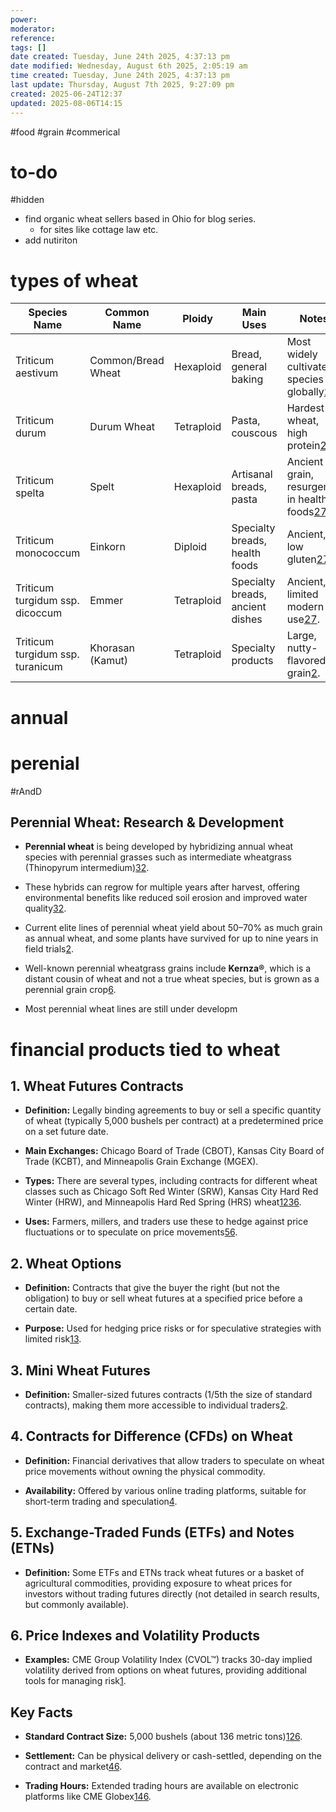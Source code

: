 ```yaml
---
power: 
moderator: 
reference: 
tags: []
date created: Tuesday, June 24th 2025, 4:37:13 pm
date modified: Wednesday, August 6th 2025, 2:05:19 am
time created: Tuesday, June 24th 2025, 4:37:13 pm
last update: Thursday, August 7th 2025, 9:27:09 pm
created: 2025-06-24T12:37
updated: 2025-08-06T14:15
---
```

#food #grain #commerical


# to-do
#hidden 
- find organic wheat sellers based in Ohio for blog series.
	- for sites like cottage law etc.
- add nutiriton
# types of wheat
|Species Name|Common Name|Ploidy|Main Uses|Notes|
|---|---|---|---|---|
|Triticum aestivum|Common/Bread Wheat|Hexaploid|Bread, general baking|Most widely cultivated species globally[2](https://en.wikipedia.org/wiki/Wheat)[7](https://bread-magazine.com/the-biological-species-of-ancient-and-modern-wheats/).|
|Triticum durum|Durum Wheat|Tetraploid|Pasta, couscous|Hardest wheat, high protein[2](https://en.wikipedia.org/wiki/Wheat)[7](https://bread-magazine.com/the-biological-species-of-ancient-and-modern-wheats/).|
|Triticum spelta|Spelt|Hexaploid|Artisanal breads, pasta|Ancient grain, resurgence in health foods[2](https://en.wikipedia.org/wiki/Wheat)[7](https://bread-magazine.com/the-biological-species-of-ancient-and-modern-wheats/).|
|Triticum monococcum|Einkorn|Diploid|Specialty breads, health foods|Ancient, low gluten[2](https://en.wikipedia.org/wiki/Wheat)[7](https://bread-magazine.com/the-biological-species-of-ancient-and-modern-wheats/).|
|Triticum turgidum ssp. dicoccum|Emmer|Tetraploid|Specialty breads, ancient dishes|Ancient, limited modern use[2](https://en.wikipedia.org/wiki/Wheat)[7](https://bread-magazine.com/the-biological-species-of-ancient-and-modern-wheats/).|
|Triticum turgidum ssp. turanicum|Khorasan (Kamut)|Tetraploid|Specialty products|Large, nutty-flavored grain[2](https://en.wikipedia.org/wiki/Wheat).|

# annual


# perenial
#rAndD 
## Perennial Wheat: Research & Development

- **Perennial wheat** is being developed by hybridizing annual wheat species with perennial grasses such as intermediate wheatgrass (Thinopyrum intermedium)[3](https://www.canr.msu.edu/uploads/resources/pdfs/perennial_wheat_\(e3208\).pdf)[2](https://landinstitute.org/our-work/perennial-crops/perennial-wheat/).
    
- These hybrids can regrow for multiple years after harvest, offering environmental benefits like reduced soil erosion and improved water quality[3](https://www.canr.msu.edu/uploads/resources/pdfs/perennial_wheat_\(e3208\).pdf)[2](https://landinstitute.org/our-work/perennial-crops/perennial-wheat/).
    
- Current elite lines of perennial wheat yield about 50–70% as much grain as annual wheat, and some plants have survived for up to nine years in field trials[2](https://landinstitute.org/our-work/perennial-crops/perennial-wheat/).
    
- Well-known perennial wheatgrass grains include **Kernza®**, which is a distant cousin of wheat and not a true wheat species, but is grown as a perennial grain crop[6](https://wholegrainscouncil.org/blog/2022/11/update-perennial-grains-wheatgrass-rice-and-sorghum).
    
- Most perennial wheat lines are still under developm

# financial products tied to wheat
## 1. Wheat Futures Contracts

- **Definition:** Legally binding agreements to buy or sell a specific quantity of wheat (typically 5,000 bushels per contract) at a predetermined price on a set future date.
    
- **Main Exchanges:** Chicago Board of Trade (CBOT), Kansas City Board of Trade (KCBT), and Minneapolis Grain Exchange (MGEX).
    
- **Types:** There are several types, including contracts for different wheat classes such as Chicago Soft Red Winter (SRW), Kansas City Hard Red Winter (HRW), and Minneapolis Hard Red Spring (HRS) wheat[1](https://www.cmegroup.com/markets/agriculture/grains/wheat.html)[2](https://www.schwab.com/futures/wheat)[3](https://www.cmegroup.com/markets/agriculture/wheat-futures.html)[6](https://rjofutures.rjobrien.com/futures-markets/agriculturals/wheat-futures).
    
- **Uses:** Farmers, millers, and traders use these to hedge against price fluctuations or to speculate on price movements[5](https://www.cftc.gov/LearnAndProtect/EducationCenter/economicpurpose)[6](https://rjofutures.rjobrien.com/futures-markets/agriculturals/wheat-futures).
    

## 2. Wheat Options

- **Definition:** Contracts that give the buyer the right (but not the obligation) to buy or sell wheat futures at a specified price before a certain date.
    
- **Purpose:** Used for hedging price risks or for speculative strategies with limited risk[1](https://www.cmegroup.com/markets/agriculture/grains/wheat.html)[3](https://www.cmegroup.com/markets/agriculture/wheat-futures.html).
    

## 3. Mini Wheat Futures

- **Definition:** Smaller-sized futures contracts (1/5th the size of standard contracts), making them more accessible to individual traders[2](https://www.schwab.com/futures/wheat).
    

## 4. Contracts for Difference (CFDs) on Wheat

- **Definition:** Financial derivatives that allow traders to speculate on wheat price movements without owning the physical commodity.
    
- **Availability:** Offered by various online trading platforms, suitable for short-term trading and speculation[4](https://www.home.saxo/learn/guides/commodities/how-to-trade-wheat).
    

## 5. Exchange-Traded Funds (ETFs) and Notes (ETNs)

- **Definition:** Some ETFs and ETNs track wheat futures or a basket of agricultural commodities, providing exposure to wheat prices for investors without trading futures directly (not detailed in search results, but commonly available).
    

## 6. Price Indexes and Volatility Products

- **Examples:** CME Group Volatility Index (CVOL™) tracks 30-day implied volatility derived from options on wheat futures, providing additional tools for managing risk[1](https://www.cmegroup.com/markets/agriculture/grains/wheat.html).
    

## Key Facts

- **Standard Contract Size:** 5,000 bushels (about 136 metric tons)[1](https://www.cmegroup.com/markets/agriculture/grains/wheat.html)[2](https://www.schwab.com/futures/wheat)[6](https://rjofutures.rjobrien.com/futures-markets/agriculturals/wheat-futures).
    
- **Settlement:** Can be physical delivery or cash-settled, depending on the contract and market[4](https://www.home.saxo/learn/guides/commodities/how-to-trade-wheat)[6](https://rjofutures.rjobrien.com/futures-markets/agriculturals/wheat-futures).
    
- **Trading Hours:** Extended trading hours are available on electronic platforms like CME Globex[1](https://www.cmegroup.com/markets/agriculture/grains/wheat.html)[4](https://www.home.saxo/learn/guides/commodities/how-to-trade-wheat)[6](https://rjofutures.rjobrien.com/futures-markets/agriculturals/wheat-futures).